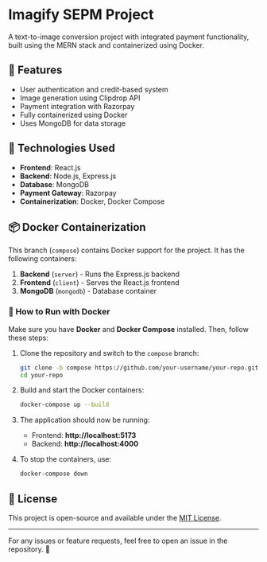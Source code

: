 # **Imagify SEPM Project**  
A text-to-image conversion project with integrated payment functionality, built using the MERN stack and containerized using Docker.

## **📌 Features**
- User authentication and credit-based system  
- Image generation using Clipdrop API  
- Payment integration with Razorpay  
- Fully containerized using Docker  
- Uses MongoDB for data storage  

## **🚀 Technologies Used**
- **Frontend**: React.js  
- **Backend**: Node.js, Express.js  
- **Database**: MongoDB  
- **Payment Gateway**: Razorpay  
- **Containerization**: Docker, Docker Compose  

## **📦 Docker Containerization**
This branch (`compose`) contains Docker support for the project. It has the following containers:
1. **Backend** (`server`) - Runs the Express.js backend  
2. **Frontend** (`client`) - Serves the React.js frontend  
3. **MongoDB** (`mongodb`) - Database container  

### **🔧 How to Run with Docker**
Make sure you have **Docker** and **Docker Compose** installed. Then, follow these steps:

1. Clone the repository and switch to the `compose` branch:  
   ```sh
   git clone -b compose https://github.com/your-username/your-repo.git
   cd your-repo
   ```

2. Build and start the Docker containers:  
   ```sh
   docker-compose up --build
   ```

3. The application should now be running:
   - Frontend: **http://localhost:5173**
   - Backend: **http://localhost:4000**

4. To stop the containers, use:  
   ```sh
   docker-compose down
   ```

## **📜 License**
This project is open-source and available under the [MIT License](LICENSE).  

---

For any issues or feature requests, feel free to open an issue in the repository. 🚀
